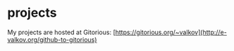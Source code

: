projects
========

My projects are hosted at Gitorious: [https://gitorious.org/~valkov](http://e-valkov.org/github-to-gitorious)
